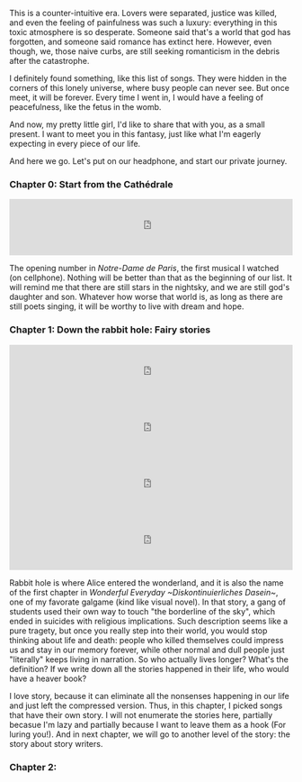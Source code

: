 This is a counter-intuitive era. Lovers were separated, justice was killed, and even the feeling of painfulness was such a luxury: everything in this toxic atmosphere is so desperate. Someone said that's a world that god has forgotten, and someone said romance has extinct here. However, even though, we, those naive curbs, are still seeking romanticism in the debris after the catastrophe. 

I definitely found something, like this list of songs. They were hidden in the corners of this lonely universe, where busy people can never see. But once meet, it will be forever. Every time I went in, I would have a feeling of peacefulness, like the fetus in the womb.

And now, my pretty little girl, I'd like to share that with you, as a small present. I want to meet you in this fantasy, just like what I'm eagerly expecting in every piece of our life.

And here we go. Let's put on our headphone, and start our private journey.

### Chapter 0: Start from the Cathédrale

<iframe frameborder="no" border="0" marginwidth="0" marginheight="0" width="100%" height="100" src="https://music.163.com/outchain/player?type=2&amp;id=5055024&amp;auto=1&amp;height=100"></iframe>  
<br>

The opening number in *Notre-Dame de Paris*, the first musical I watched (on cellphone). Nothing will be better than that as the beginning of our list. It will remind me that there are still stars in the nightsky, and we are still god's daughter and son. Whatever how worse that world is, as long as there are still poets singing, it will be worthy to live with dream and hope.

### Chapter 1: Down the rabbit hole: Fairy stories

<iframe frameborder="no" border="0" marginwidth="0" marginheight="0" width="100%" height="100" src="https://music.163.com/outchain/player?type=2&amp;id=4937357&amp;auto=1&amp;height=100"></iframe>  
<br>

<iframe frameborder="no" border="0" marginwidth="0" marginheight="0" width="100%" height="100" src="https://music.163.com/outchain/player?type=2&amp;id=448065&amp;auto=1&amp;height=100"></iframe>  
<br>

<iframe frameborder="no" border="0" marginwidth="0" marginheight="0" width="100%" height="100" src="https://music.163.com/outchain/player?type=2&amp;id=22707008&amp;auto=1&amp;height=100"></iframe>  
<br>

<iframe frameborder="no" border="0" marginwidth="0" marginheight="0" width="100%" height="100" src="https://music.163.com/outchain/player?type=2&amp;id=28466105&amp;auto=1&amp;height=100"></iframe>  
<br>

Rabbit hole is where Alice entered the wonderland, and it is also the name of the first chapter in *Wonderful Everyday ~Diskontinuierliches Dasein~*, one of my favorate galgame (kind like visual novel). In that story, a gang of students used their own way to touch "the borderline of the sky", which ended in suicides with religious implications. Such description seems like a pure tragety, but once you really step into their world, you would stop thinking about life and death: people who killed themselves could impress us and stay in our memory forever, while other normal and dull people just "literally" keeps living in narration. So who actually lives longer? What's the definition? If we write down all the stories happened in their life, who would have a heaver book?

I love story, because it can eliminate all the nonsenses happening in our life and just left the compressed version. Thus, in this chapter, I picked songs that have their own story. I will not enumerate the stories here, partially becasue I'm lazy and partially because I want to leave them as a hook (For luring you!). And in next chapter, we will go to another level of the story: the story about story writers.

### Chapter 2: 
